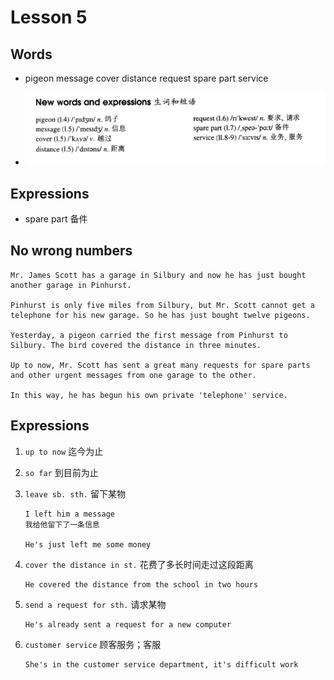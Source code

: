 # Lesson 5

## Words

- pigeon message cover distance request spare part service

- ![Words](../../../Images/Part2/words-5.png)

## Expressions

- spare part 备件

## No wrong numbers

```
Mr. James Scott has a garage in Silbury and now he has just bought another garage in Pinhurst.

Pinhurst is only five miles from Silbury, but Mr. Scott cannot get a telephone for his new garage. So he has just bought twelve pigeons.

Yesterday, a pigeon carried the first message from Pinhurst to Silbury. The bird covered the distance in three minutes.

Up to now, Mr. Scott has sent a great many requests for spare parts and other urgent messages from one garage to the other.

In this way, he has begun his own private 'telephone' service.
```

## Expressions

1. `up to now` 迄今为止

2. `so far` 到目前为止

3. `leave sb. sth.` 留下某物

   ```
   I left him a message
   我给他留下了一条信息

   He's just left me some money
   ```

4. `cover the distance in st.` 花费了多长时间走过这段距离

   ```
   He covered the distance from the school in two hours
   ```

5. `send a request for sth.` 请求某物

   ```
   He's already sent a request for a new computer
   ```

6. `customer service` 顾客服务；客服

   ```
   She's in the customer service department, it's difficult work
   ```
